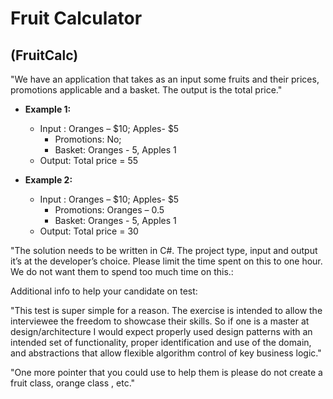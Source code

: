 # Fruit Calculator

## (FruitCalc)

"We have an application that takes as an input some fruits and their prices, promotions applicable and a basket. The output is the total price."

* **Example 1:**
  * Input : Oranges – $10; Apples- $5
    * Promotions: No;
    * Basket: Oranges - 5, Apples 1
  * Output: Total price = 55

* **Example 2:**
  * Input : Oranges – $10; Apples- $5
    * Promotions: Oranges – 0.5
    * Basket: Oranges - 5, Apples 1
  * Output: Total price = 30

"The solution needs to be written in C#. The project type, input and output it’s at the developer’s choice. Please limit the time spent on this to one hour. We do not want them to spend too much time on this.:

Additional info to help your candidate on test:

"This test is super simple for a reason.  The exercise is intended to allow the interviewee the freedom to showcase their skills.  So if one is a master at design/architecture I would expect properly used design patterns with an intended set of functionality, proper identification and use of the domain, and abstractions that allow flexible algorithm control of key business logic."

"One more pointer that you could use to help them is please do not create a fruit class, orange class , etc."
